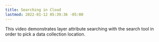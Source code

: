 ```yaml
---
title: Searching in Cloud
lastmod: 2022-01-12 05:39:36 -05:00
---
```

			
This video demonstrates layer attribute searching with the search tool in order to pick a data collection location.      